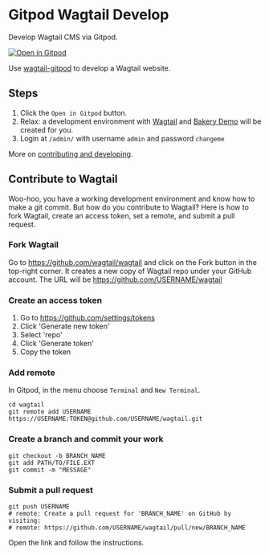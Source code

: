 # Gitpod Wagtail Develop

Develop Wagtail CMS via Gitpod.

[![Open in Gitpod](https://gitpod.io/button/open-in-gitpod.svg)](https://gitpod.io/#https://github.com/wagtail/gitpod-wagtail-develop)

Use [wagtail-gitpod](https://github.com/wagtail/wagtail-gitpod) to develop a Wagtail website.

## Steps

1. Click the ``Open in Gitpod`` button.
2. Relax: a development environment with [Wagtail](https://github.com/wagtail/wagtail) and [Bakery Demo](https://github.com/wagtail/bakerydemo) will be created for you.
3. Login at `/admin/` with username `admin` and password `changeme`

More on [contributing and developing](https://docs.wagtail.io/en/stable/contributing/developing.html).

## Contribute to Wagtail

Woo-hoo, you have a working development environment and know how to make a git commit. 
But how do you contribute to Wagtail? 
Here is how to fork Wagtail, create an access token, set a remote, and submit a pull request.

### Fork Wagtail

Go to https://github.com/wagtail/wagtail and click on the Fork button in the top-right corner. 
It creates a new copy of Wagtail repo under your GitHub account. 
The URL will be https://github.com/USERNAME/wagtail

### Create an access token

1. Go to https://github.com/settings/tokens 
2. Click 'Generate new token'
3. Select 'repo' 
4. Click 'Generate token'
5. Copy the token

### Add remote

In Gitpod, in the menu choose `Terminal` and `New Terminal`.

	cd wagtail
	git remote add USERNAME https://USERNAME:TOKEN@github.com/USERNAME/wagtail.git

### Create a branch and commit your work

	git checkout -b BRANCH_NAME
	git add PATH/TO/FILE.EXT
	git commit -m "MESSAGE"

### Submit a pull request

	git push USERNAME
    # remote: Create a pull request for 'BRANCH_NAME' on GitHub by visiting:
    # remote: https://github.com/USERNAME/wagtail/pull/new/BRANCH_NAME

Open the link and follow the instructions.
